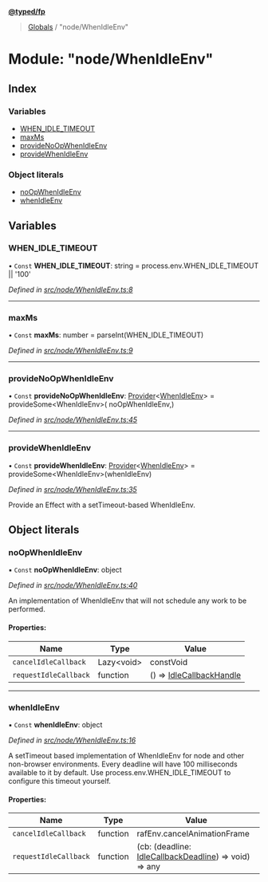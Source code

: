 **[@typed/fp](../README.md)**

> [Globals](../globals.md) / "node/WhenIdleEnv"

# Module: "node/WhenIdleEnv"

## Index

### Variables

* [WHEN\_IDLE\_TIMEOUT](_node_whenidleenv_.md#when_idle_timeout)
* [maxMs](_node_whenidleenv_.md#maxms)
* [provideNoOpWhenIdleEnv](_node_whenidleenv_.md#providenoopwhenidleenv)
* [provideWhenIdleEnv](_node_whenidleenv_.md#providewhenidleenv)

### Object literals

* [noOpWhenIdleEnv](_node_whenidleenv_.md#noopwhenidleenv)
* [whenIdleEnv](_node_whenidleenv_.md#whenidleenv)

## Variables

### WHEN\_IDLE\_TIMEOUT

• `Const` **WHEN\_IDLE\_TIMEOUT**: string = process.env.WHEN\_IDLE\_TIMEOUT \|\| '100'

*Defined in [src/node/WhenIdleEnv.ts:8](https://github.com/TylorS/typed-fp/blob/f129829/src/node/WhenIdleEnv.ts#L8)*

___

### maxMs

• `Const` **maxMs**: number = parseInt(WHEN\_IDLE\_TIMEOUT)

*Defined in [src/node/WhenIdleEnv.ts:9](https://github.com/TylorS/typed-fp/blob/f129829/src/node/WhenIdleEnv.ts#L9)*

___

### provideNoOpWhenIdleEnv

• `Const` **provideNoOpWhenIdleEnv**: [Provider](_effect_provide_.md#provider)\<[WhenIdleEnv](../interfaces/_dom_whenidle_.whenidleenv.md)> = provideSome\<WhenIdleEnv>( noOpWhenIdleEnv,)

*Defined in [src/node/WhenIdleEnv.ts:45](https://github.com/TylorS/typed-fp/blob/f129829/src/node/WhenIdleEnv.ts#L45)*

___

### provideWhenIdleEnv

• `Const` **provideWhenIdleEnv**: [Provider](_effect_provide_.md#provider)\<[WhenIdleEnv](../interfaces/_dom_whenidle_.whenidleenv.md)> = provideSome\<WhenIdleEnv>(whenIdleEnv)

*Defined in [src/node/WhenIdleEnv.ts:35](https://github.com/TylorS/typed-fp/blob/f129829/src/node/WhenIdleEnv.ts#L35)*

Provide an Effect with a setTimeout-based WhenIdleEnv.

## Object literals

### noOpWhenIdleEnv

▪ `Const` **noOpWhenIdleEnv**: object

*Defined in [src/node/WhenIdleEnv.ts:40](https://github.com/TylorS/typed-fp/blob/f129829/src/node/WhenIdleEnv.ts#L40)*

An implementation of WhenIdleEnv that will not schedule any work to be performed.

#### Properties:

Name | Type | Value |
------ | ------ | ------ |
`cancelIdleCallback` | Lazy\<void> | constVoid |
`requestIdleCallback` | function | () => [IdleCallbackHandle](_dom_whenidle_.idlecallbackhandle.md) |

___

### whenIdleEnv

▪ `Const` **whenIdleEnv**: object

*Defined in [src/node/WhenIdleEnv.ts:16](https://github.com/TylorS/typed-fp/blob/f129829/src/node/WhenIdleEnv.ts#L16)*

A setTimeout based implementation of WhenIdleEnv for node and other non-browser environments.
Every deadline will have 100 milliseconds available to it by default. Use process.env.WHEN_IDLE_TIMEOUT
to configure this timeout yourself.

#### Properties:

Name | Type | Value |
------ | ------ | ------ |
`cancelIdleCallback` | function | rafEnv.cancelAnimationFrame |
`requestIdleCallback` | function | (cb: (deadline: [IdleCallbackDeadline](_dom_whenidle_.md#idlecallbackdeadline)) => void) => any |

